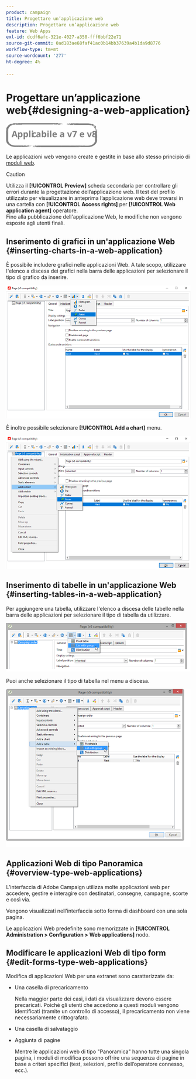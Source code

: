 ```yaml
---
product: campaign
title: Progettare un’applicazione web
description: Progettare un’applicazione web
feature: Web Apps
exl-id: dcdf6afc-321e-4027-a350-fff6bbf22e71
source-git-commit: 0ad183ae68faf41ac0b14bb37639a4b1da9d8776
workflow-type: tm+mt
source-wordcount: '277'
ht-degree: 4%

---
```


# Progettare un’applicazione web{#designing-a-web-application}

![](../../assets/common.svg)

Le applicazioni web vengono create e gestite in base allo stesso principio di [moduli web](about-web-forms.md).

>[!CAUTION]
>
>Utilizza il **[!UICONTROL Preview]** scheda secondaria per controllare gli errori durante la progettazione dell’applicazione web. Il test del profilo utilizzato per visualizzare in anteprima l’applicazione web deve trovarsi in una cartella con **[!UICONTROL Access rights]** per **[!UICONTROL Web application agent]** operatore. </br>Fino alla pubblicazione dell&#39;applicazione Web, le modifiche non vengono esposte agli utenti finali.

## Inserimento di grafici in un&#39;applicazione Web {#inserting-charts-in-a-web-application}

È possibile includere grafici nelle applicazioni Web. A tale scopo, utilizzare l&#39;elenco a discesa dei grafici nella barra delle applicazioni per selezionare il tipo di grafico da inserire.

![](assets/s_ncs_admin_webapps_bar_graph.png)

È inoltre possibile selezionare **[!UICONTROL Add a chart]** menu.

![](assets/s_ncs_admin_webapps_graph.png)

## Inserimento di tabelle in un&#39;applicazione Web {#inserting-tables-in-a-web-application}

Per aggiungere una tabella, utilizzare l&#39;elenco a discesa delle tabelle nella barra delle applicazioni per selezionare il tipo di tabella da utilizzare.

![](assets/s_ncs_admin_webapps_bar_table.png)

Puoi anche selezionare il tipo di tabella nel menu a discesa.

![](assets/s_ncs_admin_webapps_table.png)

## Applicazioni Web di tipo Panoramica {#overview-type-web-applications}

L’interfaccia di Adobe Campaign utilizza molte applicazioni web per accedere, gestire e interagire con destinatari, consegne, campagne, scorte e così via.

Vengono visualizzati nell’interfaccia sotto forma di dashboard con una sola pagina.

Le applicazioni Web predefinite sono memorizzate in **[!UICONTROL Administration > Configuration > Web applications]** nodo.

## Modificare le applicazioni Web di tipo form {#edit-forms-type-web-applications}

Modifica di applicazioni Web per una extranet sono caratterizzate da:

* Una casella di precaricamento

   Nella maggior parte dei casi, i dati da visualizzare devono essere precaricati. Poiché gli utenti che accedono a questi moduli vengono identificati (tramite un controllo di accesso), il precaricamento non viene necessariamente crittografato.

* Una casella di salvataggio
* Aggiunta di pagine

   Mentre le applicazioni web di tipo &quot;Panoramica&quot; hanno tutte una singola pagina, i moduli di modifica possono offrire una sequenza di pagine in base a criteri specifici (test, selezioni, profilo dell’operatore connesso, ecc.).

